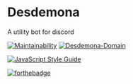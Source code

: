 # Desdemona
A utility bot for discord

[![Maintainability](https://api.codeclimate.com/v1/badges/ce37452668ace474f61f/maintainability)](https://codeclimate.com/github/amreuland/desdemona-bot/maintainability)
[![Desdemona-Domain](https://discordapp.com/api/guilds/421366326775513108/embed.png)](https://discord.gg/jPhuKT8)

[![JavaScript Style Guide](https://cdn.rawgit.com/standard/standard/master/badge.svg)](https://github.com/standard/standard)

[![forthebadge](https://forthebadge.com/images/badges/built-with-love.svg)](https://forthebadge.com)
